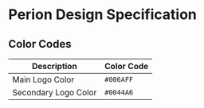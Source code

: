 # Perion Design Specification

## Color Codes

| Description | Color Code |
|---|---|
| Main Logo Color | `#006AFF` |
| Secondary Logo Color | `#0044A6` |
